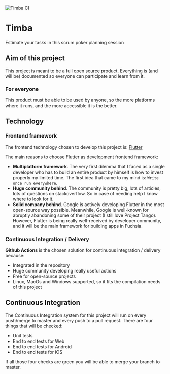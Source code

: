 ![Timba CI](https://github.com/Lukard/timba/workflows/Flutter%20CI/badge.svg?branch=master)

# Timba

Estimate your tasks in this scrum poker planning session

## Aim of this project
This project is meant to be a full open source product. Everything is (and will be) 
documented so everyone can participate and learn from it.

### For everyone
This product must be able to be used by anyone, so the more platforms where it runs, and
the more accessible it is the better.

## Technology
### Frontend framework
The frontend technology chosen to develop this project is: [Flutter](https://flutter.dev/)

The main reasons to choose Flutter as development frontend framework:
- **Multiplatform framework**. The very first dilemma that I faced as a single developer who
has to build an entire product by himself is how to invest properly my limited time. 
The first idea that came to my mind is: `Write once run everywhere`.
- **Huge community behind**. The community is pretty big, lots of articles, lots of 
questions on stackoverflow. So in case of needing help I know where to look for it.
- **Solid company behind**. Google is actively developing Flutter in the most open-source way
possible. Meanwhile, Google is well-known for abruptly abandoning some of their project 
(I still love Project Tango). However, Flutter is being really well-received by developer
community, and it will be the main framework for building apps in Fuchsia.

### Continuous Integration / Delivery
**Github Actions** is the chosen solution for continuous integration / delivery because:
- Integrated in the repository
- Huge community developing really useful actions
- Free for open-source projects
- Linux, MacOs and Windows supported, so it fits the compilation needs of this project

## Continuous Integration
The Continuous Integration system for this project will run on every push/merge to master 
and every push to a pull request. There are four things that will be checked:
- Unit tests
- End to end tests for Web
- End to end tests for Android
- End to end tests for iOS

If all those four checks are green you will be able to merge your branch to master.
